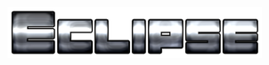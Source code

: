 <picture>
 <source media="(prefers-color-scheme: dark)" srcset="https://github.com/Eclipse-Robot/WRO-2024-Future-Engineers-Eclipse/blob/main/other/img/Eclipse.png">
 <source media="(prefers-color-scheme: light)" srcset="https://github.com/Eclipse-Robot/WRO-2024-Future-Engineers-Eclipse/blob/main/other/img/Eclipse.png">
 <img alt="Eclipse's banner." src="https://github.com/Eclipse-Robot/WRO-2024-Future-Engineers-Eclipse/blob/main/other/img/Eclipse.png">
</picture>

[](Materials/materials.md)